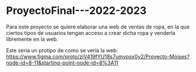 # ProyectoFinal---2022-2023

Para este proyecto se quiere elaborar una web de ventas de ropa, en la que ciertos tipos de usuarios tengan acceso a crear dicha ropa y venderla
libremente en la web.

Este seria un protipo de como se vería la web: https://www.figma.com/proto/ziV419fYU18s7umvpsx0y2/Proyecto-Moises?node-id=8-11&starting-point-node-id=8%3A11
